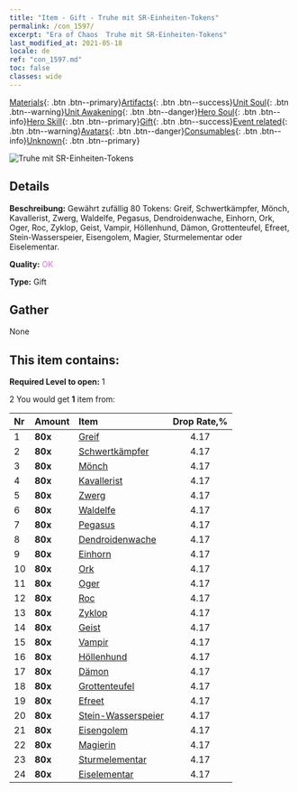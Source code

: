 ```yaml
---
title: "Item - Gift - Truhe mit SR-Einheiten-Tokens"
permalink: /con_1597/
excerpt: "Era of Chaos  Truhe mit SR-Einheiten-Tokens"
last_modified_at: 2021-05-18
locale: de
ref: "con_1597.md"
toc: false
classes: wide
---
```

 [Materials](/ItemsDE/){: .btn .btn--primary}[Artifacts](/ItemsDE/Artifacts/){: .btn .btn--success}[Unit Soul](/ItemsDE/UnitSoul/){: .btn .btn--warning}[Unit Awakening](/ItemsDE/UnitAwakening/){: .btn .btn--danger}[Hero Soul](/ItemsDE/HeroSoul/){: .btn .btn--info}[Hero Skill](/ItemsDE/HeroSkill/){: .btn .btn--primary}[Gift](/ItemsDE/Gift/){: .btn .btn--success}[Event related](/ItemsDE/Events/){: .btn .btn--warning}[Avatars](/ItemsDE/Avatars/){: .btn .btn--danger}[Consumables](/ItemsDE/Consumables/){: .btn .btn--info}[Unknown](/ItemsDE/Unknown/){: .btn .btn--primary}

 ![Truhe mit SR-Einheiten-Tokens](/images/t/i_907209.png)

## Details
 **Beschreibung:** Gewährt zufällig 80 Tokens: Greif, Schwertkämpfer, Mönch, Kavallerist, Zwerg, Waldelfe, Pegasus, Dendroidenwache, Einhorn, Ork, Oger, Roc, Zyklop, Geist, Vampir, Höllenhund, Dämon, Grottenteufel, Efreet, Stein-Wasserspeier, Eisengolem, Magier, Sturmelementar oder Eiselementar.

 **Quality:** <span style="color: #DA70D6">OK</span>

 **Type:** Gift

## Gather

  None

## This item contains:

 **Required Level to open:** 1

 2 You would get **1** item  from:

  | Nr | Amount |     Item    | Drop Rate,% |
  |:---|:-------|:------------|:---------:|
  | 1 |  **80x** | [Greif](/ItemsDE/unt_192/) | 4.17 | 
  | 2 |  **80x** | [Schwertkämpfer](/ItemsDE/unt_193/) | 4.17 | 
  | 3 |  **80x** | [Mönch](/ItemsDE/unt_194/) | 4.17 | 
  | 4 |  **80x** | [Kavallerist](/ItemsDE/unt_195/) | 4.17 | 
  | 5 |  **80x** | [Zwerg](/ItemsDE/unt_200/) | 4.17 | 
  | 6 |  **80x** | [Waldelfe](/ItemsDE/unt_201/) | 4.17 | 
  | 7 |  **80x** | [Pegasus](/ItemsDE/unt_202/) | 4.17 | 
  | 8 |  **80x** | [Dendroidenwache](/ItemsDE/unt_203/) | 4.17 | 
  | 9 |  **80x** | [Einhorn](/ItemsDE/unt_204/) | 4.17 | 
  | 10 |  **80x** | [Ork](/ItemsDE/unt_219/) | 4.17 | 
  | 11 |  **80x** | [Oger](/ItemsDE/unt_220/) | 4.17 | 
  | 12 |  **80x** | [Roc](/ItemsDE/unt_221/) | 4.17 | 
  | 13 |  **80x** | [Zyklop](/ItemsDE/unt_222/) | 4.17 | 
  | 14 |  **80x** | [Geist](/ItemsDE/unt_210/) | 4.17 | 
  | 15 |  **80x** | [Vampir](/ItemsDE/unt_211/) | 4.17 | 
  | 16 |  **80x** | [Höllenhund](/ItemsDE/unt_228/) | 4.17 | 
  | 17 |  **80x** | [Dämon](/ItemsDE/unt_229/) | 4.17 | 
  | 18 |  **80x** | [Grottenteufel](/ItemsDE/unt_230/) | 4.17 | 
  | 19 |  **80x** | [Efreet](/ItemsDE/unt_231/) | 4.17 | 
  | 20 |  **80x** | [Stein-Wasserspeier](/ItemsDE/unt_236/) | 4.17 | 
  | 21 |  **80x** | [Eisengolem](/ItemsDE/unt_237/) | 4.17 | 
  | 22 |  **80x** | [Magierin](/ItemsDE/unt_238/) | 4.17 | 
  | 23 |  **80x** | [Sturmelementar](/ItemsDE/unt_263/) | 4.17 | 
  | 24 |  **80x** | [Eiselementar](/ItemsDE/unt_264/) | 4.17 | 
